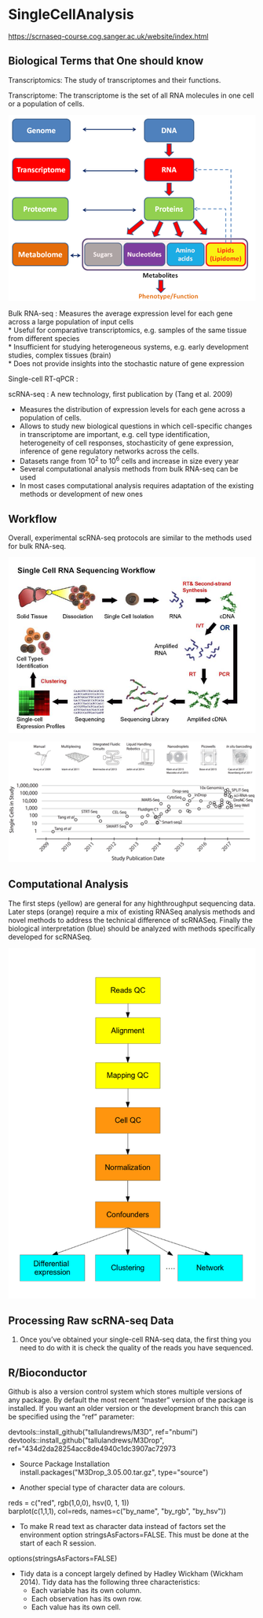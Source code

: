 # SingleCellAnalysis

https://scrnaseq-course.cog.sanger.ac.uk/website/index.html

## Biological Terms that One should know
Transcriptomics: The study of transcriptomes and their functions.

Transcriptome: The transcriptome is the set of all RNA molecules in one cell or a population of cells. 

![Examples](images/G_schem.png)

Bulk RNA-seq : Measures the average expression level for each gene across a large population of input cells  
	* Useful for comparative transcriptomics, e.g. samples of the same tissue from different species  
	* Insufficient for studying heterogeneous systems, e.g. early development studies, complex tissues (brain)  
	* Does not provide insights into the stochastic nature of gene expression  

Single-cell RT-qPCR :

scRNA-seq : A new technology, first publication by (Tang et al. 2009)  
* Measures the distribution of expression levels for each gene across a population of cells.  
* Allows to study new biological questions in which cell-specific changes in transcriptome are important, e.g. cell type identification, heterogeneity of cell responses, stochasticity of gene expression, inference of gene regulatory networks across the cells.  
* Datasets range from 10<sup>2</sup> to 10<sup>6</sup> cells and increase in size every year
* Several computational analysis methods from bulk RNA-seq can be used
* In most cases computational analysis requires adaptation of the existing methods or development of new ones


## Workflow
Overall, experimental scRNA-seq protocols are similar to the methods used for bulk RNA-seq.

![Examples](images/RNA-Seq_workflow-5.jpg)

![Examples](images/moores-law.png)


## Computational Analysis
 The first steps (yellow) are general for any highthroughput sequencing data. Later steps (orange) require a mix of existing RNASeq analysis methods and novel methods to address the technical difference of scRNASeq. Finally the biological interpretation (blue) should be analyzed with methods specifically developed for scRNASeq.

![Examples](images/flowchart.png)

## Processing Raw scRNA-seq Data
1. Once you’ve obtained your single-cell RNA-seq data, the first thing you need to do with it is check the quality of the reads you have sequenced.






## R/Bioconductor

Github is also a version control system which stores multiple versions of any package. By default the most recent “master” version of the package is installed. If you want an older version or the development branch this can be specified using the “ref” parameter:


devtools::install_github("tallulandrews/M3D", ref="nbumi")  
devtools::install_github("tallulandrews/M3Drop", ref="434d2da28254acc8de4940c1dc3907ac72973

* Source Package Installation  
install.packages("M3Drop_3.05.00.tar.gz", type="source")


* Another special type of character data are colours.   

reds = c("red", rgb(1,0,0), hsv(0, 1, 1))  
barplot(c(1,1,1), col=reds, names=c("by_name", "by_rgb", "by_hsv"))


* To make R read text as character data instead of factors set the environment option stringsAsFactors=FALSE. This must be done at the start of each R session.

options(stringsAsFactors=FALSE)  

* Tidy data is a concept largely defined by Hadley Wickham (Wickham 2014). Tidy data has the following three characteristics:  
	* Each variable has its own column.  
	* Each observation has its own row.  
	* Each value has its own cell.  










































